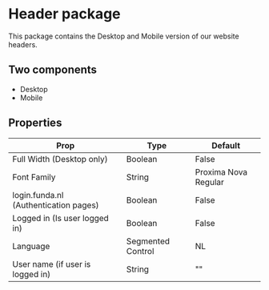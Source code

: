 # Header package

This package contains the Desktop and Mobile version of our website headers.

## Two components

- Desktop
- Mobile

## Properties

| Prop                                  | Type              | Default              |
| ------------------------------------- | ----------------- | -------------------- |
| Full Width (Desktop only)             | Boolean           | False                |
| Font Family                           | String            | Proxima Nova Regular |
| login.funda.nl (Authentication pages) | Boolean           | False                |
| Logged in (Is user logged in)         | Boolean           | False                |
| Language                              | Segmented Control | NL                   |
| User name (if user is logged in)      | String            | ""                   |
